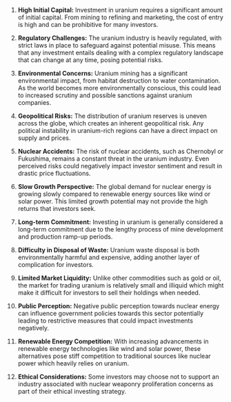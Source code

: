 1. **High Initial Capital:** Investment in uranium requires a significant amount of initial capital. From mining to refining and marketing, the cost of entry is high and can be prohibitive for many investors.

2. **Regulatory Challenges:** The uranium industry is heavily regulated, with strict laws in place to safeguard against potential misuse. This means that any investment entails dealing with a complex regulatory landscape that can change at any time, posing potential risks.

3. **Environmental Concerns:** Uranium mining has a significant environmental impact, from habitat destruction to water contamination. As the world becomes more environmentally conscious, this could lead to increased scrutiny and possible sanctions against uranium companies.

4. **Geopolitical Risks:** The distribution of uranium reserves is uneven across the globe, which creates an inherent geopolitical risk. Any political instability in uranium-rich regions can have a direct impact on supply and prices.

5. **Nuclear Accidents:** The risk of nuclear accidents, such as Chernobyl or Fukushima, remains a constant threat in the uranium industry. Even perceived risks could negatively impact investor sentiment and result in drastic price fluctuations.

6. **Slow Growth Perspective:** The global demand for nuclear energy is growing slowly compared to renewable energy sources like wind or solar power. This limited growth potential may not provide the high returns that investors seek.

7. **Long-term Commitment:** Investing in uranium is generally considered a long-term commitment due to the lengthy process of mine development and production ramp-up periods.

8. **Difficulty in Disposal of Waste:** Uranium waste disposal is both environmentally harmful and expensive, adding another layer of complication for investors.

9. **Limited Market Liquidity:** Unlike other commodities such as gold or oil, the market for trading uranium is relatively small and illiquid which might make it difficult for investors to sell their holdings when needed.

10. **Public Perception:** Negative public perception towards nuclear energy can influence government policies towards this sector potentially leading to restrictive measures that could impact investments negatively.

11. **Renewable Energy Competition:** With increasing advancements in renewable energy technologies like wind and solar power, these alternatives pose stiff competition to traditional sources like nuclear power which heavily relies on uranium.

12. **Ethical Considerations:** Some investors may choose not to support an industry associated with nuclear weaponry proliferation concerns as part of their ethical investing strategy.